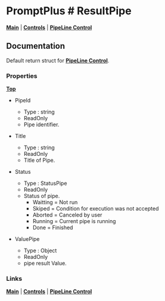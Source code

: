 # PromptPlus # ResultPipe
[**Main**](index.md#help) | 
[**Controls**](index.md#apis) |
[**PipeLine Control**](pipeline)

## Documentation
Default return struct for [**PipeLine Control**](pipeline).

### Properties
[**Top**](#promptplus--resultmasked)

- PipeId
	- Type : string
	- ReadOnly	
	- Pipe identifier.

- Title
	- Type : string
	- ReadOnly	
	- Title of Pipe.

- Status
	- Type : StatusPipe
	- ReadOnly	
	- Status of pipe.
	    - Waitting = Not run
	    - Skiped = Condition for execution was not accepted
	    - Aborted = Canceled by user
	    - Running = Current pipe is running
	    - Done = Finished

- ValuePipe 
	- Type : Object
	- ReadOnly	
	- pipe result Value.

### Links

[**Main**](index.md#help) | 
[**Controls**](index.md#apis) |
[**PipeLine Control**](pipeline)
